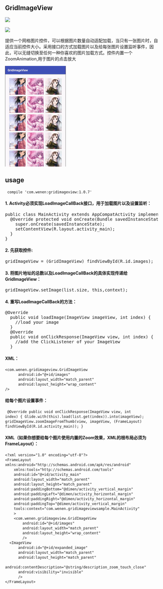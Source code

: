 ## GridImageView

<img src="https://img.shields.io/badge/release-1.0.7-yellow.svg"/>

[<img src="https://img.shields.io/badge/made%20by-Wenen-blue.svg"/>](http://wenen.site/)

提供一个网格图片控件，可以根据图片数量自动适配加载，当只有一张图片时，自适应当前控件大小。采用接口的方式加载图片以及给每张图片设置监听事件，因此，可以无缝切换至任何一种你喜欢的图片加载方式。控件内置一个ZoomAnimation,用于图片的点击放大

<img src="/img/ezgif.com-gif-maker.gif"/>


## usage

<code><pre>
compile 'com.wenen:gridimageview:1.0.7'
</pre></code>

#### 1. Activity必须实现LoadImageCallBack接口，用于加载图片以及设置监听：
<pre>
public class MainActivity extends AppCompatActivity implements LoadImageCallBack{
  @Override protected void onCreate(Bundle savedInstanceState) {
    super.onCreate(savedInstanceState);
    setContentView(R.layout.activity_main);
  }
}
</pre>
#### 2. 先获取控件:
<pre>
gridImageView = (GridImageView) findViewById(R.id.images);
</pre>

#### 3. 将图片地址的总数以及LoadImageCallBack的具体实现传递给GridImageView：
<pre>
gridImageView.setImage(list.size, this,context);
</pre>

#### 4. 重写LoadImageCallBack的方法：
<pre>
@Override
  public void loadImage(ImageView imageView, int index) {
    //load your image
  }
  @Override
  public void onClickResponse(ImageView view, int index) {
    //add the ClickListener of your ImageView
  }
</pre>

#### XML：
```
<com.wenen.gridimageview.GridImageView
      android:id="@+id/images"
      android:layout_width="match_parent"
      android:layout_height="wrap_content"
/>
```
#### 给每个图片设置事件：
<code><pre>
  @Override
  public void onClickResponse(ImageView view, int index) {
    Glide.with(this).load(list.get(index)).into(imageView);
    gridImageView.zoomImageFromThumb(view, imageView,
        (FrameLayout) findViewById(R.id.activity_main));
  }
</pre></code>

#### XML（如果你想要给每个图片使用内置的Zoom效果，XML的根布局必须为FrameLayout）：
```
<?xml version="1.0" encoding="utf-8"?>
<FrameLayout xmlns:android="http://schemas.android.com/apk/res/android"
    xmlns:tools="http://schemas.android.com/tools"
    android:id="@+id/activity_main"
    android:layout_width="match_parent"
    android:layout_height="match_parent"
    android:paddingBottom="@dimen/activity_vertical_margin"
    android:paddingLeft="@dimen/activity_horizontal_margin"
    android:paddingRight="@dimen/activity_horizontal_margin"
    android:paddingTop="@dimen/activity_vertical_margin"
    tools:context="com.wenen.gridimageviewsample.MainActivity"
    >
    <com.wenen.gridimageview.GridImageView
        android:id="@+id/images"
        android:layout_width="match_parent"
        android:layout_height="wrap_content"
        />
  <ImageView
      android:id="@+id/expanded_image"
      android:layout_width="match_parent"
      android:layout_height="match_parent"
      android:contentDescription="@string/description_zoom_touch_close"
      android:visibility="invisible"
      />
</FrameLayout>
```









